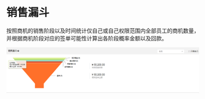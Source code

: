# 销售漏斗

按照商机的销售阶段以及时间统计仅自己或自己权限范围内全部员工的商机数量，并根据商机阶段对应的签单可能性计算出各阶段概率金额以及回款。

![](/assets/lix销售漏斗6.png)

